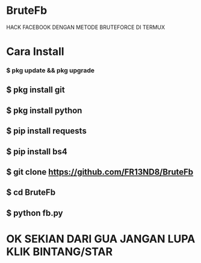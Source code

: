 # BruteFb
HACK FACEBOOK DENGAN METODE BRUTEFORCE DI TERMUX
# Cara Install
### $ pkg update && pkg upgrade
## $ pkg install git
## $ pkg install python
## $ pip install requests
## $ pip install bs4
## $ git clone https://github.com/FR13ND8/BruteFb
## $ cd BruteFb
## $ python fb.py
# OK SEKIAN DARI GUA JANGAN LUPA KLIK BINTANG/STAR
